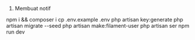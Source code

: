 1. Membuat notif


npm i && composer i
cp .env.example .env
php artisan key:generate
php artisan migrate --seed
php artisan make:filament-user
php artisan ser
npm run dev